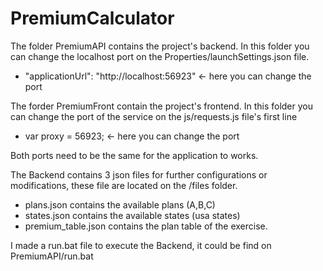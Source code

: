 # PremiumCalculator
 
The folder PremiumAPI contains the project's backend.
In this folder you can change the localhost port on the Properties/launchSettings.json file.
- "applicationUrl": "http://localhost:56923" <- here you can change the port

The forder PremiumFront contain the project's frontend.
In this folder you can change the port of the service on the js/requests.js file's first line
- var proxy = 56923; <- here you can change the port

Both ports need to be the same for the application to works.

The Backend contains 3 json files for further configurations or modifications, these file are located on the /files folder.

- plans.json contains the available plans (A,B,C)
- states.json contains the available states (usa states)
- premium_table.json contains the plan table of the exercise.

I made a run.bat file to execute the Backend, it could be find on PremiumAPI/run.bat